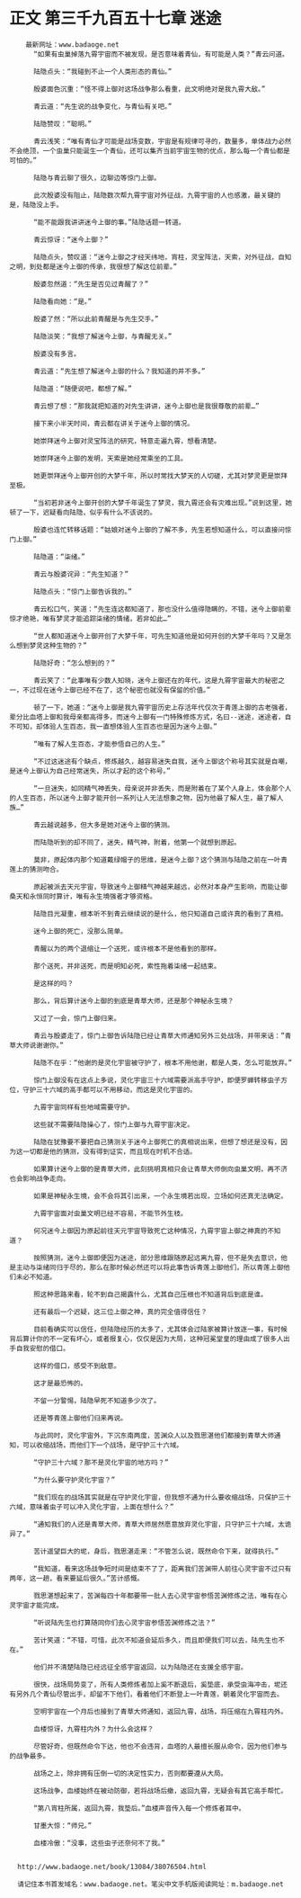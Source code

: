 # 正文 第三千九百五十七章 迷途
        最新网址：www.badaoge.net
          “如果有虫巢掉落九霄宇宙而不被发现，是否意味着青仙，有可能是人类？”青云问道。
      
          陆隐点头：“我碰到不止一个人类形态的青仙。”
      
          殷婆面色沉重：“怪不得上御对这场战争那么看重，此文明绝对是我九霄大敌。”
      
          青云道：“先生说的战争变化，与青仙有关吧。”
      
          陆隐赞叹：“聪明。”
      
          青云浅笑：“唯有青仙才可能是战场变数，宇宙是有规律可寻的，数量多，单体战力必然不会绝顶，一个虫巢只能诞生一个青仙，还可以集齐当前宇宙生物的优点，那么每一个青仙都是可怕的。”
      
          陆隐与青云聊了很久，边聊边等惊门上御。
      
          此次殷婆没有阻止，陆隐数次帮九霄宇宙对外征战，九霄宇宙的人也感激，最关键的是，陆隐没上手。
      
          “能不能跟我讲讲迷今上御的事。”陆隐话题一转道。
      
          青云惊讶：“迷今上御？”
      
          陆隐点头，赞叹道：“迷今上御之才经天纬地，宵柱，灵宝阵法，天索，对外征战，自知之明，到处都是迷今上御的传承，我很想了解这位前辈。”
      
          殷婆忽然道：“先生是否见过青醒了？”
      
          陆隐看向她：“是。”
      
          殷婆了然：“所以此前青醒是与先生交手。”
      
          陆隐淡笑：“我想了解迷今上御，与青醒无关。”
      
          殷婆没有多言。
      
          青云道：“先生想了解迷今上御的什么？我知道的并不多。”
      
          陆隐道：“随便说吧，都想了解。”
      
          青云想了想：“那我就把知道的对先生讲讲，迷今上御也是我很尊敬的前辈…”
      
          接下来小半天时间，青云都在讲关于迷今上御的情况。
      
          她崇拜迷今上御对灵宝阵法的研究，特意走遍九霄，想看清楚。
      
          她崇拜迷今上御的发明，天索是她经常乘坐的工具。
      
          她更崇拜迷今上御开创的大梦千年，所以时常找大梦天的人切磋，尤其对梦灵更是崇拜至极。
      
          “当初若非迷今上御开创的大梦千年诞生了梦灵，我九霄还会有灾难出现。”说到这里，她顿了一下，迟疑看向陆隐，似乎有什么不该说的。
      
          殷婆也连忙转移话题：“姑娘对迷今上御的了解不多，先生若想知道什么，可以直接问惊门上御。”
      
          陆隐道：“柒绪。”
      
          青云与殷婆诧异：“先生知道？”
      
          陆隐点头：“惊门上御告诉我的。”
      
          青云松口气，笑道：“先生连这都知道了，那也没什么值得隐瞒的，不错，迷今上御前辈惊才绝艳，唯有梦灵才能追踪柒绪的情绪，若非如此…”
      
          “世人都知道迷今上御开创了大梦千年，可先生知道他是如何开创的大梦千年吗？又是怎么想到梦灵这种生物的？”
      
          陆隐好奇：“怎么想到的？”
      
          青云笑了：“此事唯有少数人知晓，迷今上御还在的年代，这是九霄宇宙最大的秘密之一，不过现在迷今上御已经不在了，这个秘密也就没有保留的价值。”
      
          顿了一下，她道：“迷今上御是我九霄宇宙历史上存活年代仅次于青莲上御的古老强者，辈分比血塔上御和我母亲都高得多，而迷今上御有一门特殊修炼方式，名曰--迷途，迷途者，自不可知，却体验人生百态，我一直想体验人生百态也是因为迷今上御。”
      
          “唯有了解人生百态，才能参悟自己的人生。”
      
          “不过这迷途有个缺点，修炼越久，越容易迷失自我，迷今上御这个称号其实就是自嘲，是迷今上御认为自己经常迷失，所以才起的这个称号。”
      
          “一旦迷失，如同精气神丢失，母亲说并非丢失，而是附着在了某个人身上，体会那个人的人生百态，所以迷今上御才能开创一系列让人无法想象之物，因为他最了解人生，最了解人族…”
      
          青云越说越多，但大多是她对迷今上御的猜测。
      
          而陆隐听到的却不同了，迷失，精气神，附着，他第一个就想到原起。
      
          莫非，原起体内那个知道戴绿帽子的思维，是迷今上御？这个猜测与陆隐之前在一叶青莲上的猜测吻合。
      
          原起被派去天元宇宙，导致迷今上御精气神越来越远，必然对本身产生影响，而能让御桑天和永恒同时算计，唯有永生境强者才够资格。
      
          陆隐目光凝重，根本听不到青云继续说的是什么，他只知道自己或许真的看到了真相。
      
          迷今上御的死亡，没那么简单。
      
          青醒以为的两个退缩让一个送死，或许根本不是他看到的那样。
      
          那个送死，并非送死，而是明知必死，索性拖着柒绪一起结束。
      
          是这样的吗？
      
          那么，背后算计迷今上御的到底是青草大师，还是那个神秘永生境？
      
          又过了一会，惊门上御归来。
      
          青云与殷婆走了，惊门上御告诉陆隐已经让青草大师通知另外三处战场，并带来话：”青草大师说谢谢你。”
      
          陆隐不在乎：“他谢的是灵化宇宙被守护了，根本不用他谢，都是人类，怎么可能放弃。”
      
          惊门上御没有在这点上多说，灵化宇宙三十六域需要派高手守护，即便罗蝉转移虫子方位，守护三十六域的高手都可以不用移动，而这是灵化宇宙的。
      
          九霄宇宙同样有些地域需要守护。
      
          这些就不需要陆隐操心了，惊门上御与九霄宇宙决定。
      
          陆隐在犹豫要不要把自己猜测关于迷今上御死亡的真相说出来，但想了想还是没有，因为这一切都是他的猜测，没有得到证实，而且现在时机不合适。
      
          如果算计迷今上御的是青草大师，此刻挑明真相只会让青草大师倒向虫巢文明，再不济也会影响战争走向。
      
          如果是神秘永生境，会不会将其引出来，一个永生境若出现，立场如何还真无法确定。
      
          九霄宇宙面对虫巢文明已经不容易，不能节外生枝。
      
          何况迷今上御因为原起前往天元宇宙导致死亡这种情况，九霄宇宙上御之神真的不知道？
      
          按照猜测，迷今上御即便因为迷途，部分思维跟随原起远离九霄，但不是失去意识，他是主动与柒绪同归于尽的，那么在那时候必然还可以将此事告诉青莲上御他们，所以青莲上御他们未必不知道。
      
          照这种思路来看，轮不到自己揭露什么，尤其自己压根也不知道背后到底是谁。
      
          还有最后一个迟疑，这三位上御之神，真的完全值得信任？
      
          目前看确实可以信任，但陆隐经历的太多了，尤其体会过陆家被算计放逐一事，有时候背后算计你的不一定有坏心，或者报复心，仅仅是因为大局，这种冠冕堂皇的理由成了很多人出手自我安慰的借口。
      
          这样的借口，感受不到敌意。
      
          这才是最恐怖的。
      
          不留一分警惕，陆隐早死不知道多少次了。
      
          还是等青莲上御他们归来再说。
      
          与此同时，灵化宇宙外，下沉东南两度，苦渊众人以及戮思湛他们都接到青草大师通知，可以收缩战场，而他们下一个战场，是守护三十六域。
      
          “守护三十六域？那不是灵化宇宙的地方吗？”
      
          “为什么要守护灵化宇宙？”
      
          “我们现在的战场其实就是在守护灵化宇宙，但我想不通为什么要收缩战场，只保护三十六域，意味着虫子可以冲入灵化宇宙，上面在想什么？”
      
          “通知我们的人还是青草大师，青草大师居然愿意放弃灵化宇宙，只守护三十六域，太诡异了。”
      
          苦计遥望巨大的坭，身后，戮思湛走来：“不管怎么说，既然命令下来，就得执行。”
      
          “我知道，看来这场战争短时间是结束不了了，距离我们苦渊带人前往心灵宇宙不过只有两年，这一趟，看来要延后很久。”苦计感慨。
      
          戮思湛想起来了，苦渊每四十年都要带一批人去心灵宇宙参悟苦渊修炼之法，唯有在心灵宇宙才能完成。
      
          “听说陆先生也打算随同你们去心灵宇宙参悟苦渊修炼之法？”
      
          苦计笑道：“不错，可惜，此次不知道会延后多久，而且即便我们可以去，陆先生也不在。”
      
          他们并不清楚陆隐已经远征全感宇宙返回，以为陆隐还在支援全感宇宙。
      
          很快，战场局势变了，所有人类修炼者加上奚不断退后，奚垫底，承受虫海冲击，坭还有另外几个青仙尽管出手，却留不下他们，看着他们不断登上一叶青莲，朝着灵化宇宙而去。
      
          空明宇宙在一个月后也接到了青草大师通知，返回九霄，战场，将压缩在九霄柱内外。
      
          血楼惊讶，九霄柱内外？为什么会这样？
      
          尽管好奇，但既然命令下达，他也不会违背，血塔的人最擅长服从命令，因为他们参与的战争最多。
      
          战场之上，除非拥有压倒一切的决定性实力，否则都要遵从大局。
      
          这场战争，血楼始终在被动防御，若将战场后撤，返回九霄，无疑会有其它高手帮忙。
      
          “第八宵柱所属，返回九霄，我垫后。”血楼声音传入每一个修炼者耳中。
      
          甘墨大惊：“师兄。”
      
          血楼冷傲：“没事，这些虫子还奈何不了我。”
      
      
      http://www.badaoge.net/book/13084/38076504.html
      
      请记住本书首发域名：www.badaoge.net。笔尖中文手机版阅读网址：m.badaoge.net